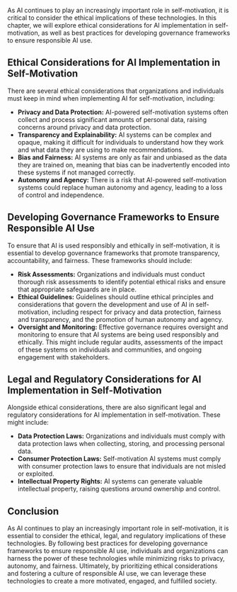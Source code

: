 
As AI continues to play an increasingly important role in self-motivation, it is critical to consider the ethical implications of these technologies. In this chapter, we will explore ethical considerations for AI implementation in self-motivation, as well as best practices for developing governance frameworks to ensure responsible AI use.

Ethical Considerations for AI Implementation in Self-Motivation
---------------------------------------------------------------

There are several ethical considerations that organizations and individuals must keep in mind when implementing AI for self-motivation, including:

* **Privacy and Data Protection:** AI-powered self-motivation systems often collect and process significant amounts of personal data, raising concerns around privacy and data protection.
* **Transparency and Explainability:** AI systems can be complex and opaque, making it difficult for individuals to understand how they work and what data they are using to make recommendations.
* **Bias and Fairness:** AI systems are only as fair and unbiased as the data they are trained on, meaning that bias can be inadvertently encoded into these systems if not managed correctly.
* **Autonomy and Agency:** There is a risk that AI-powered self-motivation systems could replace human autonomy and agency, leading to a loss of control and independence.

Developing Governance Frameworks to Ensure Responsible AI Use
-------------------------------------------------------------

To ensure that AI is used responsibly and ethically in self-motivation, it is essential to develop governance frameworks that promote transparency, accountability, and fairness. These frameworks should include:

* **Risk Assessments:** Organizations and individuals must conduct thorough risk assessments to identify potential ethical risks and ensure that appropriate safeguards are in place.
* **Ethical Guidelines:** Guidelines should outline ethical principles and considerations that govern the development and use of AI in self-motivation, including respect for privacy and data protection, fairness and transparency, and the promotion of human autonomy and agency.
* **Oversight and Monitoring:** Effective governance requires oversight and monitoring to ensure that AI systems are being used responsibly and ethically. This might include regular audits, assessments of the impact of these systems on individuals and communities, and ongoing engagement with stakeholders.

Legal and Regulatory Considerations for AI Implementation in Self-Motivation
----------------------------------------------------------------------------

Alongside ethical considerations, there are also significant legal and regulatory considerations for AI implementation in self-motivation. These might include:

* **Data Protection Laws:** Organizations and individuals must comply with data protection laws when collecting, storing, and processing personal data.
* **Consumer Protection Laws:** Self-motivation AI systems must comply with consumer protection laws to ensure that individuals are not misled or exploited.
* **Intellectual Property Rights:** AI systems can generate valuable intellectual property, raising questions around ownership and control.

Conclusion
----------

As AI continues to play an increasingly important role in self-motivation, it is essential to consider the ethical, legal, and regulatory implications of these technologies. By following best practices for developing governance frameworks to ensure responsible AI use, individuals and organizations can harness the power of these technologies while minimizing risks to privacy, autonomy, and fairness. Ultimately, by prioritizing ethical considerations and fostering a culture of responsible AI use, we can leverage these technologies to create a more motivated, engaged, and fulfilled society.

